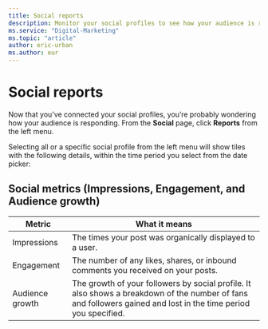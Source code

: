 ```yaml
---
title: Social reports
description: Monitor your social profiles to see how your audience is responding.
ms.service: "Digital-Marketing"
ms.topic: "article"
author: eric-urban
ms.author: eur
---
```


# Social reports

Now that you’ve connected your social profiles, you’re probably wondering how your audience is responding. From the **Social** page, click **Reports** from the left menu.

Selecting all or a specific social profile from the left menu will show tiles with the following details, within the time period you select from the date picker:

## Social metrics (Impressions, Engagement, and Audience growth)

|Metric|What it means|
|---|---|
|Impressions|The times your post was organically displayed to a user.|
|Engagement|The number of any likes, shares, or inbound comments you received on your posts.|
|Audience growth|The growth of your followers by social profile. It also shows a breakdown of the number of fans and followers gained and lost in the time period you specified.|


